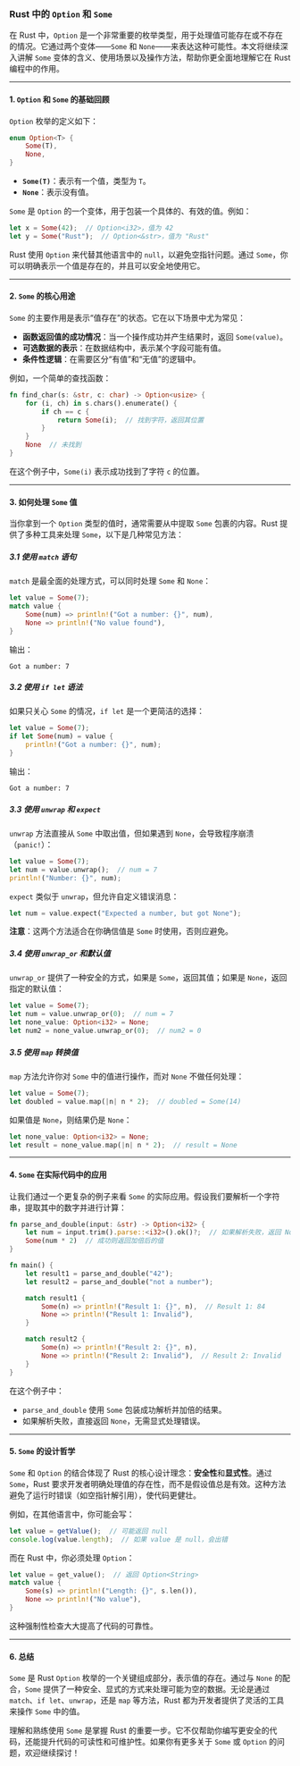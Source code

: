 ### Rust 中的 `Option` 和 `Some`

在 Rust 中，`Option` 是一个非常重要的枚举类型，用于处理值可能存在或不存在的情况。它通过两个变体——`Some` 和 `None`——来表达这种可能性。本文将继续深入讲解 `Some` 变体的含义、使用场景以及操作方法，帮助你更全面地理解它在 Rust 编程中的作用。

---

#### 1. `Option` 和 `Some` 的基础回顾

`Option` 枚举的定义如下：

```rust
enum Option<T> {
    Some(T),
    None,
}
```

- **`Some(T)`**：表示有一个值，类型为 `T`。
- **`None`**：表示没有值。

`Some` 是 `Option` 的一个变体，用于包装一个具体的、有效的值。例如：

```rust
let x = Some(42);  // Option<i32>，值为 42
let y = Some("Rust");  // Option<&str>，值为 "Rust"
```

Rust 使用 `Option` 来代替其他语言中的 `null`，以避免空指针问题。通过 `Some`，你可以明确表示一个值是存在的，并且可以安全地使用它。

---

#### 2. `Some` 的核心用途

`Some` 的主要作用是表示“值存在”的状态。它在以下场景中尤为常见：

- **函数返回值的成功情况**：当一个操作成功并产生结果时，返回 `Some(value)`。
- **可选数据的表示**：在数据结构中，表示某个字段可能有值。
- **条件性逻辑**：在需要区分“有值”和“无值”的逻辑中。

例如，一个简单的查找函数：

```rust
fn find_char(s: &str, c: char) -> Option<usize> {
    for (i, ch) in s.chars().enumerate() {
        if ch == c {
            return Some(i);  // 找到字符，返回其位置
        }
    }
    None  // 未找到
}
```

在这个例子中，`Some(i)` 表示成功找到了字符 `c` 的位置。

---

#### 3. 如何处理 `Some` 值

当你拿到一个 `Option` 类型的值时，通常需要从中提取 `Some` 包裹的内容。Rust 提供了多种工具来处理 `Some`，以下是几种常见方法：

##### 3.1 使用 `match` 语句

`match` 是最全面的处理方式，可以同时处理 `Some` 和 `None`：

```rust
let value = Some(7);
match value {
    Some(num) => println!("Got a number: {}", num),
    None => println!("No value found"),
}
```

输出：
```
Got a number: 7
```

##### 3.2 使用 `if let` 语法

如果只关心 `Some` 的情况，`if let` 是一个更简洁的选择：

```rust
let value = Some(7);
if let Some(num) = value {
    println!("Got a number: {}", num);
}
```

输出：
```
Got a number: 7
```

##### 3.3 使用 `unwrap` 和 `expect`

`unwrap` 方法直接从 `Some` 中取出值，但如果遇到 `None`，会导致程序崩溃（`panic!`）：

```rust
let value = Some(7);
let num = value.unwrap();  // num = 7
println!("Number: {}", num);
```

`expect` 类似于 `unwrap`，但允许自定义错误消息：

```rust
let num = value.expect("Expected a number, but got None");
```

**注意**：这两个方法适合在你确信值是 `Some` 时使用，否则应避免。

##### 3.4 使用 `unwrap_or` 和默认值

`unwrap_or` 提供了一种安全的方式，如果是 `Some`，返回其值；如果是 `None`，返回指定的默认值：

```rust
let value = Some(7);
let num = value.unwrap_or(0);  // num = 7
let none_value: Option<i32> = None;
let num2 = none_value.unwrap_or(0);  // num2 = 0
```

##### 3.5 使用 `map` 转换值

`map` 方法允许你对 `Some` 中的值进行操作，而对 `None` 不做任何处理：

```rust
let value = Some(7);
let doubled = value.map(|n| n * 2);  // doubled = Some(14)
```

如果值是 `None`，则结果仍是 `None`：

```rust
let none_value: Option<i32> = None;
let result = none_value.map(|n| n * 2);  // result = None
```

---

#### 4. `Some` 在实际代码中的应用

让我们通过一个更复杂的例子来看 `Some` 的实际应用。假设我们要解析一个字符串，提取其中的数字并进行计算：

```rust
fn parse_and_double(input: &str) -> Option<i32> {
    let num = input.trim().parse::<i32>().ok()?;  // 如果解析失败，返回 None
    Some(num * 2)  // 成功则返回加倍后的值
}

fn main() {
    let result1 = parse_and_double("42");
    let result2 = parse_and_double("not a number");

    match result1 {
        Some(n) => println!("Result 1: {}", n),  // Result 1: 84
        None => println!("Result 1: Invalid"),
    }

    match result2 {
        Some(n) => println!("Result 2: {}", n),
        None => println!("Result 2: Invalid"),  // Result 2: Invalid
    }
}
```

在这个例子中：
- `parse_and_double` 使用 `Some` 包装成功解析并加倍的结果。
- 如果解析失败，直接返回 `None`，无需显式处理错误。

---

#### 5. `Some` 的设计哲学

`Some` 和 `Option` 的结合体现了 Rust 的核心设计理念：**安全性**和**显式性**。通过 `Some`，Rust 要求开发者明确处理值的存在性，而不是假设值总是有效。这种方法避免了运行时错误（如空指针解引用），使代码更健壮。

例如，在其他语言中，你可能会写：

```javascript
let value = getValue();  // 可能返回 null
console.log(value.length);  // 如果 value 是 null，会出错
```

而在 Rust 中，你必须处理 `Option`：

```rust
let value = get_value();  // 返回 Option<String>
match value {
    Some(s) => println!("Length: {}", s.len()),
    None => println!("No value"),
}
```

这种强制性检查大大提高了代码的可靠性。

---

#### 6. 总结

`Some` 是 Rust `Option` 枚举的一个关键组成部分，表示值的存在。通过与 `None` 的配合，`Some` 提供了一种安全、显式的方式来处理可能为空的数据。无论是通过 `match`、`if let`、`unwrap`，还是 `map` 等方法，Rust 都为开发者提供了灵活的工具来操作 `Some` 中的值。

理解和熟练使用 `Some` 是掌握 Rust 的重要一步。它不仅帮助你编写更安全的代码，还能提升代码的可读性和可维护性。如果你有更多关于 `Some` 或 `Option` 的问题，欢迎继续探讨！
